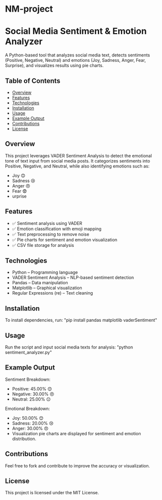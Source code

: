 # NM-project
# Social Media Sentiment & Emotion Analyzer
A Python-based tool that analyzes social media text, detects sentiments (Positive, Negative, Neutral) and emotions (Joy, Sadness, Anger, Fear, Surprise), and visualizes results using pie charts.

## Table of Contents
- [Overview](#overview)
- [Features](#features)
- [Technologies](#technologies)
- [Installation](#installation)
- [Usage](#usage)
- [Example Output](#example-output)
- [Contributions](#contributions)
- [License](#license)

## Overview
This project leverages VADER Sentiment Analysis to detect the emotional tone of text input from social media posts. It categorizes sentiments into Positive, Negative, and Neutral, while also identifying emotions such as:

- Joy 😊
- Sadness 😢
- Anger 😠
- Fear 😨
- urprise
## Features
- ✅ Sentiment analysis using VADER 
- ✅ Emotion classification with emoji mapping 
- ✅ Text preprocessing to remove noise 
- ✅ Pie charts for sentiment and emotion visualization 
- ✅ CSV file storage for analysis

## Technologies
- Python – Programming language
- VADER Sentiment Analysis – NLP-based sentiment detection
- Pandas – Data manipulation
- Matplotlib – Graphical visualization
- Regular Expressions (re) – Text cleaning
## Installation
To install dependencies, run: 
"pip install pandas matplotlib vaderSentiment"

## Usage
Run the script and input social media texts for analysis: 
"python sentiment_analyzer.py"

## Example Output
Sentiment Breakdown: 
- Positive: 45.00% 😊
- Negative: 30.00% 😠
- Neutral: 25.00% 😐

Emotional Breakdown: 
- Joy: 50.00% 😊
- Sadness: 20.00% 😢
- Anger: 30.00% 😠
- Visualization pie charts are displayed for sentiment and emotion distribution.

## Contributions
Feel free to fork and contribute to improve the accuracy or visualization.

## License
This project is licensed under the MIT License.
